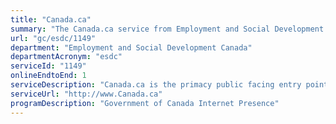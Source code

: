 ```yaml
---
title: "Canada.ca"
summary: "The Canada.ca service from Employment and Social Development Canada is available end-to-end online, according to the GC Service Inventory."
url: "gc/esdc/1149"
department: "Employment and Social Development Canada"
departmentAcronym: "esdc"
serviceId: "1149"
onlineEndtoEnd: 1
serviceDescription: "Canada.ca is the primacy public facing entry point for citizens looking for Government of Canada online. It is part of the critical emergency response plan to provide information to Canadians in time of national crisis. It also provides detailed information and support for ESDC, GC and other programs and services online through Canada.ca, as well as real time performance updates that provide information about how citizens use the site at Canada.ca/analytics.  Canada.ca evolves in partnership with TBS."
serviceUrl: "http://www.Canada.ca"
programDescription: "Government of Canada Internet Presence"
---
```

